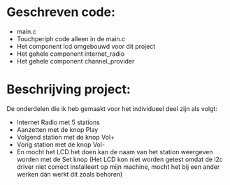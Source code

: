 # Geschreven code: 
- main.c 
- Touchperiph code alleen in de main.c 
- Het component lcd omgebouwd voor dit project 
- Het gehele component internet_radio 
- Het gehele component channel_provider 

# Beschrijving project:  
De onderdelen die ik heb gemaakt voor het individueel deel zijn als volgt: 
- Internet Radio met 5 stations 
- Aanzetten met de knop Play 
- Volgend station met de knop Vol+ 
- Vorig station met de knop Vol- 
- En mocht het LCD het doen kan de naam van het station weergeven worden met de Set knop 
(Het LCD kon niet worden getest omdat de i2c driver niet correct installeert op mijn machine, mocht het bij een ander werken dan werkt dit zoals behoren)
